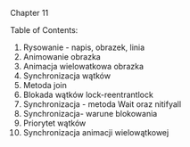 Chapter 11

Table of Contents:
1. Rysowanie - napis, obrazek, linia
2. Animowanie obrazka
3. Animacja wielowatkowa obrazka
4. Synchronizacja wątków
5. Metoda join
6. Blokada wątków lock-reentrantlock
7. Synchronizacja - metoda Wait oraz nitifyall
8. Synchronizacja- warune blokowania
9. Priorytet wątków
10. Synchronizacja animacji wielowątkowej
